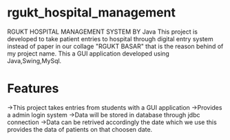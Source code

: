 # rgukt_hospital_management
RGUKT HOSPITAL MANAGEMENT SYSTEM BY Java 
This project is developed to take patient entries to hospital through digital entry system instead of paper in our collage "RGUKT BASAR"
that is the reason behind of my project name.
This a GUI application developed using Java,Swing,MySql.

# Features
->This project takes entries from students with a GUI application
->Provides a admin login system
->Data will be stored in database through jdbc connection
->Data can be retrived accordingly the date which we use this provides the data of patients on that choosen date.
